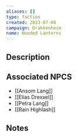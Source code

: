 ```yaml
---
aliases: []
type: faction
created: 2023-07-06
campaign: Drakkenheim
name: Hooded Lanterns
---
```


## Description


## Associated NPCS

<!-- QueryToSerialize: LIST FROM "DND - Drakkenheim/NPCS" WHERE faction = "Hooded Lanterns" -->
<!-- SerializedQuery: LIST FROM "DND - Drakkenheim/NPCS" WHERE faction = "Hooded Lanterns" -->
- [[Ansom Lang]]
- [[Elias Drexxel]]
- [[Petra Lang]]
- [[Rain Highlash]]
<!-- SerializedQuery END -->

## Notes